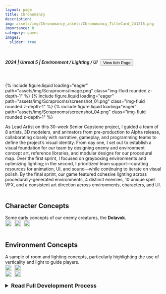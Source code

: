```yaml
---
layout: page
title: Chronomancy
description: 
img: assets/img/Chronomancy_assets/Chronomancy_TitleCard_241215.png
importance: 0
category: games
images:
  slider: true 
---
```


<link rel="stylesheet" href="{{ '/assets/css/style.css' | relative_url }}">
<style>
	.inline {
	  display: flex;
	  align-items: center; /* Aligns items vertically */
	  gap: 10px; /* Optional: Adds space between elements */
	}
	.dropdown {
	  font-size: 18px
	}
</style>

<div class="inline">
  <h5>2024 | Unreal 5 | <strong class="highlight-text">Environment / Lighting / UI</strong></h5>
  <button class="theme-button" onclick="window.location.href='https://thepigguy.itch.io/scraprooms';">View Itch Page</button>
</div>
<hr style="height:5pt; visibility:hidden;"/>

<swiper-container keyboard="true" scrollbar="true" rewind="true">
  <swiper-slide>{% include figure.liquid loading="eager" path="assets/img/Scraprooms/image.png" class="img-fluid rounded z-depth-1" %}</swiper-slide>
  <swiper-slide>{% include figure.liquid loading="eager" path="assets/img/Scraprooms/screenshot_01.png" class="img-fluid rounded z-depth-1" %}</swiper-slide>
  <swiper-slide>{% include figure.liquid loading="eager" path="assets/img/Scraprooms/screenshot_04.png" class="img-fluid rounded z-depth-1" %}</swiper-slide>
</swiper-container>
<br>

As Lead Artist on this 30-week Senior Capstone project, I guided a team of 8 artists, 3D modelers, and animators from pre-production to Alpha release, collaborating closely with narrative, gameplay, and programming teams to define the project’s visual identity. From day one, I set out to establish a visual foundation for our team by designing enemy and environment concept art, reference libraries, and modular designs for our procedural map. Over the first sprint, I focused on grayboxing environments and optimizing lighting; in the second, I prioritized team support—curating resources for animation, UI, and sound—while continuing to iterate on visual polish. By the final sprint, our game featured cohesive lighting across procedurally-generated environments, 4 distinct enemies, 10 unique spell VFX, and a consistent art direction across environments, characters, and UI.
<br><br>
<h2>Character Concepts</h2>
Some early concepts of our enemy creatures, the <strong>Dolavok</strong>.
<div class="inline">
<a href="https://www.artstation.com/artwork/1NY9eq"><img align="center" width="100%" height="75%" src="../../assets/img/artwork/Boss_Concept_250515.png"></a>
<a href="https://www.artstation.com/artwork/gRXaEK"><img align="center" width="100%" height="75%" src="../../assets/img/artwork/Ranged_Concept_02_250515.png"></a>
<a href="https://www.artstation.com/artwork/gRXaEK"><img align="center" width="100%" height="75%" src="../../assets/img/artwork/Ranged_Concept_250515.png"></a>
</div>

<br>
<h2>Environment Concepts</h2>
A sample of room and lighting concepts, particularly highlighting the use of verticality and light to guide players.
<br>
<div class="inline">
<a><img align="center" width="100%" height="75%" src="../../assets/img/artwork/PF_Graybox_Boss4x4_Unlit_241025.png"></a>
<a><img align="center" width="100%" height="75%" src="../../assets/img/artwork/PF_Graybox_Boss4x4_Unlit_03_241025.png"></a>
</div>
<div class="inline">
<a><img align="center" width="100%" height="75%" src="../../assets/img/artwork/PF_Graybox_Boss4x4_Unlit_07_241025.png"></a>
<a><img align="center" width="100%" height="75%" src="../../assets/img/artwork/Environment_Concept_250515.png"></a>
</div>
<br>

<details>
<summary class="dropdown"><strong>Read Full Development Process</strong></summary>

<swiper-container keyboard="true" scrollbar="true" rewind="true">
  <swiper-slide>{% include figure.liquid loading="eager" path="assets/img/Chronomancy_assets/chronomancy_screenshot_01.png" class="img-fluid rounded z-depth-1" %}</swiper-slide>
  <swiper-slide>{% include figure.liquid loading="eager" path="assets/img/Chronomancy_assets/chronomancy_screenshot_02.png" class="img-fluid rounded z-depth-1" %}</swiper-slide>
  <swiper-slide>{% include figure.liquid loading="eager" path="assets/img/Chronomancy_assets/chronomancy_screenshot_03.png" class="img-fluid rounded z-depth-1" %}</swiper-slide>
</swiper-container>
<br>

<h2>Q1/Pre-Development Closing Thoughts</h2>
As my first time working with a comprehensive team of talented artists, 3D modelers, and sound designers, closing our 1st 10-week course (as well as pre-development) made me realize this project blossomed into a greater teaching experience than I had first thought it would be. Testing my abilities both as an artist and team lead, this stage of our development has been stressful to meet deadlines, and as I reflect on what's to be improved moving forward I've realized several things:
<ul>
<li>We need a dedicated Level Designer, which would relieve me of my biggest time commitment and allow me to fulfill duties to my team better</li>
<li>Our previous Kanban service changed the limits of their free plan, pulling the rug out from under our team management. We'll be migrating to Airtable between our next 10-week course (Capstone 2nd Quarter).</li>
<li>Regular meetings with Production, Programming, Design, and Narrative leads to address issues more efficiently and improve collaboration between departments.</li>
</ul>
I'm excited to continue development over the following quarter and hopefully gain a better grasp on the pitfalls we experienced in pre-development!
<br>


<br>
<h2>Character Concepts</h2>
Some early concepts of our enemy creatures, the <strong>Dolavok</strong>.
<br>
<swiper-container keyboard="true" scrollbar="true" rewind="true">
  <swiper-slide align="center">{% include figure.liquid loading="eager" path="assets/img/Chronomancy_assets/concept_01.png" class="img-fluid rounded z-depth-1" width="53%" align="center" %}</swiper-slide>
  <swiper-slide align="center">{% include figure.liquid loading="eager" path="assets/img/Chronomancy_assets/concept_03.png" class="img-fluid rounded z-depth-1" width="60%" align="center" %}</swiper-slide>
  <swiper-slide align="center">{% include figure.liquid loading="eager" path="assets/img/Chronomancy_assets/concept_02.png" class="img-fluid rounded z-depth-1" width="80%" align="center" %}</swiper-slide>
</swiper-container>
<br>

<br>
<h2>Environment Concepts</h2>
A sample of room layout concepts I made, particularly highlighting the use of verticality and light to both dress and guide players.
<br>
<swiper-container keyboard="true" scrollbar="true" rewind="true">
  <swiper-slide align="center">{% include figure.liquid loading="eager" path="assets/img/Chronomancy_assets/econcept_01.png" class="img-fluid rounded z-depth-1" width="65%" align="center" %}</swiper-slide>
  <swiper-slide align="center">{% include figure.liquid loading="eager" path="assets/img/Chronomancy_assets/econcept_04.png" class="img-fluid rounded z-depth-1" width="50%" align="center" %}</swiper-slide>
  <swiper-slide align="center">{% include figure.liquid loading="eager" path="assets/img/Chronomancy_assets/hallway_concept.png" class="img-fluid rounded z-depth-1" width="87%" align="center" %}</swiper-slide>
  <swiper-slide align="center">{% include figure.liquid loading="eager" path="assets/img/Chronomancy_assets/door_concept.png" class="img-fluid rounded z-depth-1" width="87%" align="center" %}</swiper-slide>
</swiper-container>
<br>
</details>

<!--
<br>
<div align="center"><button class="theme-button" onclick="window.location.href='https://pjheric.itch.io/project-ether';">View Itch Page</button></div>
<br>
-->